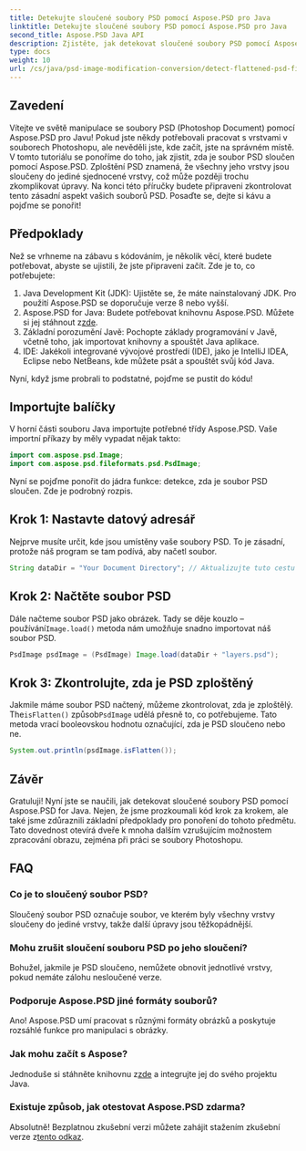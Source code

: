 ```yaml
---
title: Detekujte sloučené soubory PSD pomocí Aspose.PSD pro Java
linktitle: Detekujte sloučené soubory PSD pomocí Aspose.PSD pro Java
second_title: Aspose.PSD Java API
description: Zjistěte, jak detekovat sloučené soubory PSD pomocí Aspose.PSD for Java, krok za krokem v tomto komplexním tutoriálu.
type: docs
weight: 10
url: /cs/java/psd-image-modification-conversion/detect-flattened-psd-files/
---
```

## Zavedení

Vítejte ve světě manipulace se soubory PSD (Photoshop Document) pomocí Aspose.PSD pro Javu! Pokud jste někdy potřebovali pracovat s vrstvami v souborech Photoshopu, ale nevěděli jste, kde začít, jste na správném místě. V tomto tutoriálu se ponoříme do toho, jak zjistit, zda je soubor PSD sloučen pomocí Aspose.PSD. Zploštění PSD znamená, že všechny jeho vrstvy jsou sloučeny do jediné sjednocené vrstvy, což může později trochu zkomplikovat úpravy. Na konci této příručky budete připraveni zkontrolovat tento zásadní aspekt vašich souborů PSD. Posaďte se, dejte si kávu a pojďme se ponořit!

## Předpoklady

Než se vrhneme na zábavu s kódováním, je několik věcí, které budete potřebovat, abyste se ujistili, že jste připraveni začít. Zde je to, co potřebujete:

1. Java Development Kit (JDK): Ujistěte se, že máte nainstalovaný JDK. Pro použití Aspose.PSD se doporučuje verze 8 nebo vyšší.
2.  Aspose.PSD for Java: Budete potřebovat knihovnu Aspose.PSD. Můžete si jej stáhnout z[zde](https://releases.aspose.com/psd/java/).
3. Základní porozumění Javě: Pochopte základy programování v Javě, včetně toho, jak importovat knihovny a spouštět Java aplikace.
4. IDE: Jakékoli integrované vývojové prostředí (IDE), jako je IntelliJ IDEA, Eclipse nebo NetBeans, kde můžete psát a spouštět svůj kód Java.

Nyní, když jsme probrali to podstatné, pojďme se pustit do kódu!

## Importujte balíčky

V horní části souboru Java importujte potřebné třídy Aspose.PSD. Vaše importní příkazy by měly vypadat nějak takto:

```java
import com.aspose.psd.Image;
import com.aspose.psd.fileformats.psd.PsdImage;
```

Nyní se pojďme ponořit do jádra funkce: detekce, zda je soubor PSD sloučen. Zde je podrobný rozpis.

## Krok 1: Nastavte datový adresář

Nejprve musíte určit, kde jsou umístěny vaše soubory PSD. To je zásadní, protože náš program se tam podívá, aby načetl soubor.

```java
String dataDir = "Your Document Directory"; // Aktualizujte tuto cestu
```

## Krok 2: Načtěte soubor PSD

 Dále načteme soubor PSD jako obrázek. Tady se děje kouzlo – používání`Image.load()` metoda nám umožňuje snadno importovat náš soubor PSD.

```java
PsdImage psdImage = (PsdImage) Image.load(dataDir + "layers.psd");
```

## Krok 3: Zkontrolujte, zda je PSD zploštěný

Jakmile máme soubor PSD načtený, můžeme zkontrolovat, zda je zploštělý. The`isFlatten()` způsob`PsdImage` udělá přesně to, co potřebujeme. Tato metoda vrací booleovskou hodnotu označující, zda je PSD sloučeno nebo ne.

```java
System.out.println(psdImage.isFlatten());
```

## Závěr

Gratuluji! Nyní jste se naučili, jak detekovat sloučené soubory PSD pomocí Aspose.PSD for Java. Nejen, že jsme prozkoumali kód krok za krokem, ale také jsme zdůraznili základní předpoklady pro ponoření do tohoto předmětu. Tato dovednost otevírá dveře k mnoha dalším vzrušujícím možnostem zpracování obrazu, zejména při práci se soubory Photoshopu.

## FAQ

### Co je to sloučený soubor PSD?
Sloučený soubor PSD označuje soubor, ve kterém byly všechny vrstvy sloučeny do jediné vrstvy, takže další úpravy jsou těžkopádnější.

### Mohu zrušit sloučení souboru PSD po jeho sloučení?
Bohužel, jakmile je PSD sloučeno, nemůžete obnovit jednotlivé vrstvy, pokud nemáte zálohu nesloučené verze.

### Podporuje Aspose.PSD jiné formáty souborů?
Ano! Aspose.PSD umí pracovat s různými formáty obrázků a poskytuje rozsáhlé funkce pro manipulaci s obrázky.

### Jak mohu začít s Aspose?
 Jednoduše si stáhněte knihovnu z[zde](https://releases.aspose.com/psd/java/) a integrujte jej do svého projektu Java.

### Existuje způsob, jak otestovat Aspose.PSD zdarma?
 Absolutně! Bezplatnou zkušební verzi můžete zahájit stažením zkušební verze z[tento odkaz](https://releases.aspose.com/).